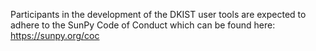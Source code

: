 Participants in the development of the DKIST user tools are expected to adhere
to the SunPy Code of Conduct which can be found here: https://sunpy.org/coc
